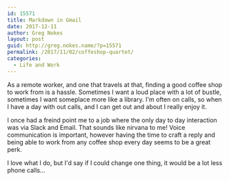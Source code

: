 ```yaml
---
id: 15571
title: Markdown in Gmail
date: 2017-12-11
author: Greg Nokes
layout: post
guid: http://greg.nokes.name/?p=15571
permalink: /2017/11/02/coffeshop-quartet/
categories:
  - Life and Work
---
```

As a remote worker, and one that travels at that, finding a good coffee shop to work from is a hassle. Sometimes I want a loud place with a lot of bustle, sometimes I want someplace more like a library. I'm often on calls, so when I have a day with out calls, and I can get out and about I really enjoy it.

I once had a freind point me to a job where the only day to day interaction was via Slack and Email. That sounds like nirvana to me! Voice communication is important, however having the time to craft a reply and being able to work from any coffee shop every day seems to be a great perk.

I love what I do, but I'd say if I could change one thing, it would be a lot less phone calls...